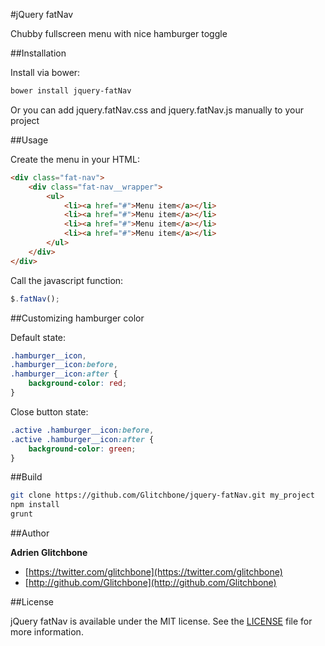 #jQuery fatNav

Chubby fullscreen menu with nice hamburger toggle

##Installation

Install via bower:

```sh
bower install jquery-fatNav
```

Or you can add jquery.fatNav.css and jquery.fatNav.js manually to your project

##Usage

Create the menu in your HTML:

``` html
<div class="fat-nav">
    <div class="fat-nav__wrapper">
        <ul>
            <li><a href="#">Menu item</a></li>
            <li><a href="#">Menu item</a></li>
            <li><a href="#">Menu item</a></li>
            <li><a href="#">Menu item</a></li>
        </ul>
    </div>
</div>
```

Call the javascript function:

``` javascript
$.fatNav();
```

##Customizing hamburger color

Default state:

``` css
.hamburger__icon, 
.hamburger__icon:before, 
.hamburger__icon:after {
    background-color: red;
}
```

Close button state:

``` css
.active .hamburger__icon:before, 
.active .hamburger__icon:after {
    background-color: green;
}
```

##Build

```sh
git clone https://github.com/Glitchbone/jquery-fatNav.git my_project
npm install
grunt
```

##Author

**Adrien Glitchbone**

+ [https://twitter.com/glitchbone](https://twitter.com/glitchbone)
+ [http://github.com/Glitchbone](http://github.com/Glitchbone)

##License

jQuery fatNav is available under the MIT license. See the [LICENSE](LICENSE) file for more information.  